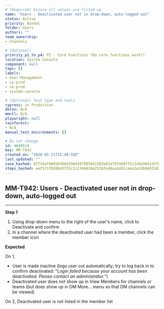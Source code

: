 ```yaml
---
# (Required) Ensure all values are filled up
name: "Users - Deactivated user not in drop-down, auto-logged out"
status: Active
priority: Normal
folder: Users
authors: ""
team_ownership: 
- Channels

# (Optional)
priority_p1_to_p4: P2 - Core Functions (Do core functions work?)
location: System Console
component: null
tags: []
labels: 
- User-Management
- cy-prod
- se-prod
- system-console

# (Optional) Test type and tools
cypress: in Production
detox: N/A
mmctl: N/A
playwright: null
rainforest: 
- N/A
manual_test_environments: []

# Do not change
id: 4049514
key: MM-T942
created_on: "2020-01-21T15:48:59Z"
last_updated: ""
case_hashed: 8f734af0005036b839b4397985b61585b63a797489ff511dde9841d370af08032480ffd49fa6edbd5896214bfba156a6
steps_hashed: aef571f038b45f55c2c2346810a253bfed8aa1dd1caea1e2db0483102c2ef698714357139183d94d60fcc354c65afd4a
---
```


<!-- (Auto-generated) Based on frontmatter's "key" and "name" -->

## MM-T942: Users - Deactivated user not in drop-down, auto-logged out

---

**Step 1**

1. Using drop-down menu to the right of the user's name, click to Deactivate and confirm
2. In a channel where the deactivated user had been a member, click the member icon

**Expected**

On 1,

- User is made inactive (logs user out automatically; try to log back in to confirm deactivated: "_Login failed because your account has been deactivated. Please contact an administrator._")
- Deactivated user does not show up in View Members for channels or teams (but does show up in DM More... menu so that DM channels can be viewed)

On 2, Deactivated user is not listed in the member list
